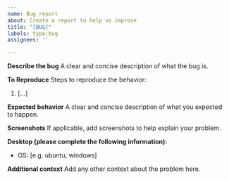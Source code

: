 ```yaml
---
name: Bug report
about: Create a report to help us improve
title: "[BUG]"
labels: type:bug
assignees: ''

---
```


**Describe the bug**
A clear and concise description of what the bug is.

**To Reproduce**
Steps to reproduce the behavior:

1. [...]

**Expected behavior**
A clear and concise description of what you expected to happen.

**Screenshots**
If applicable, add screenshots to help explain your problem.

**Desktop (please complete the following information):**

- OS: [e.g. ubuntu, windows]

**Additional context**
Add any other context about the problem here.
